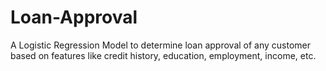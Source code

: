 # Loan-Approval
A Logistic Regression Model to determine loan approval of any customer based on features like credit history, education,  employment, income, etc.
